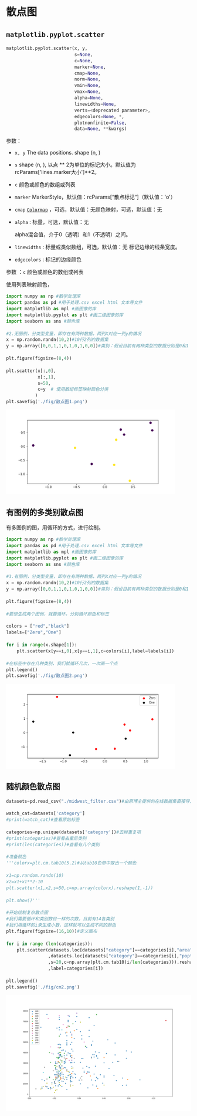 # 散点图

## `matplotlib.pyplot.scatter`

```python
matplotlib.pyplot.scatter(x, y, 
                          s=None, 
                          c=None, 
                          marker=None, 
                          cmap=None, 
                          norm=None, 
                          vmin=None, 
                          vmax=None, 
                          alpha=None, 
                          linewidths=None, 
                          verts=<deprecated parameter>, 
                          edgecolors=None, *, 
                          plotnonfinite=False, 
                          data=None, **kwargs)
```

参数：

- `x, y` The data positions. shape (n, )

- `s` shape (n, ), 以点 ** 2为单位的标记大小。默认值为rcParams['lines.marker大小']**2。

- `c` 颜色或颜色的数组或列表

- `marker` MarkerStyle，默认值：rcParams[“散点标记“]（默认值：'o'）

- `cmap`  [`Colormap`](https://www.osgeo.cn/matplotlib/api/_as_gen/matplotlib.colors.Colormap.html#matplotlib.colors.Colormap) ，可选，默认值：无颜色映射，可选，默认值：无

- `alpha` : 标量，可选，默认值：无 

  alpha混合值，介于0（透明）和1（不透明）之间。

- `linewidths` : 标量或类似数组，可选，默认值：无    标记边缘的线条宽度。

- `edgecolors` : 标记的边缘颜色




参数 ：`c` 颜色或颜色的数组或列表  

使用列表映射颜色，

```python
import numpy as np #数学处理库
import pandas as pd #用于处理.csv excel html 文本等文件
import matplotlib as mpl #画图像的库
import matplotlib.pyplot as plt #画二维图像的库
import seaborn as sns #颜色库

#2.无图例，分类型变量，即存在有两种数据，两列X对应一列y的情况
x = np.random.randn(10,2)#10行2列的数据集
y = np.array([0,0,1,1,0,1,0,1,0,0])#类别：假设目前有两种类型的数据分别是0和1

plt.figure(figsize=(8,4))

plt.scatter(x[:,0],
            x[:,1],
            s=50,
            c=y  # 使用数组标签映射颜色分类
           )
plt.savefig('./fig/散点图1.png')
```

<img src=".\img\散点图1.png" alt="散点图1" style="zoom:80%;" />

## 有图例的多类别散点图

有多图例的图，用循环的方式，进行绘制。

```python
import numpy as np #数学处理库
import pandas as pd #用于处理.csv excel html 文本等文件
import matplotlib as mpl #画图像的库
import matplotlib.pyplot as plt #画二维图像的库
import seaborn as sns #颜色库

#3.有图例，分类型变量，即存在有两种数据，两列X对应一列y的情况
x = np.random.randn(10,2)#10行2列的数据集
y = np.array([0,0,1,1,0,1,0,1,0,0])#类别：假设目前有两种类型的数据分别是0和1

plt.figure(figsize=(8,4))

#要想生成两个图例，就要循环，分别循环颜色和标签

colors = ["red","black"]
labels=["Zero","One"]

for i in range(x.shape[1]):
    plt.scatter(x[y==i,0],x[y==i,1],c=colors[i],label=labels[i])

#在标签中存在几种类别，我们就循环几次，一次画一个点
plt.legend()
plt.savefig('./fig/散点图2.png')
```

<img src=".\img\散点图2.png" alt="散点图2" style="zoom:80%;" />

## 随机颜色散点图

```python
datasets=pd.read_csv("./midwest_filter.csv")#由原博主提供的在线数据集直接导入

watch_cat=datasets['category']
#print(watch_cat)#查看原始标签

categories=np.unique(datasets['category'])#去掉重复项
#print(categories)#查看去重后类别
#print(len(categories))#查看有几个类别

#准备颜色
'''colorx=plt.cm.tab10(5.2)#从tab10色带中取出一个颜色

x1=np.random.randn(10)
x2=x1+x1**2-10
plt.scatter(x1,x2,s=50,c=np.array(colorx).reshape(1,-1))

plt.show()'''

#开始绘制复杂散点图
#我们需要循环和类别数目一样的次数，目前有14各类别
#我们用循环的i来生成小数，这样就可以生成不同的颜色
plt.figure(figsize=(16,10))#定义画布

for i in range (len(categories)):
	plt.scatter(datasets.loc[datasets["category"]==categories[i],"area"]
                ,datasets.loc[datasets["category"]==categories[i],"poptotal"]
                ,s=20,c=np.array(plt.cm.tab10(i/len(categories))).reshape(1,-1) #每次生成一个颜色
                ,label=categories[i])

plt.legend()
plt.savefig('./fig/cm2.png')
```

<img src=".\img\cm2.png" alt="cm2" style="zoom:80%;" />